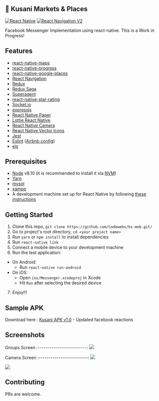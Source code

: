 
## 🚀 Kusani Markets & Places

[![React Native](https://img.shields.io/badge/React%20Native-v0.55-blue.svg)](https://facebook.github.io/react-native/)
[![React Navigation V2](https://img.shields.io/badge/React%20Navigation-v2..0.1-blue.svg)](https://reactnavigation.org/)

Facebook Messenger Implementation using react-native. This is a Work in Progress!  

## Features
* [react-native-maps](https://github.com/react-community/react-native-maps)
* [react-native-progress](https://github.com/oblador/react-native-progress)
* [react-native-google-places](https://github.com/tolu360/react-native-google-places)
* [React Navigation](https://reactnavigation.org/)
* [Redux](https://redux.js.org/)
* [Redux Saga](https://redux-saga.js.org/)
* [Superagent](https://www.npmjs.com/package/superagent)
* [react-native-star-rating](https://www.npmjs.com/package/superagent)
* [Socket.io](https://www.npmjs.com/package/socket.io)
* [expressjs](https://www.npmjs.com/package/express)
* [React Native Paper](https://callstack.github.io/react-native-paper/)
* [Lottie React Native](https://github.com/react-community/lottie-react-native/)
* [React Native Camera](https://github.com/react-native-community/react-native-camera)
* [React Native Vector Icons](https://github.com/oblador/react-native-vector-icons)
* [Jest](https://facebook.github.io/jest/)
* [Eslint](http://eslint.org/) ([Airbnb config](https://github.com/airbnb/javascript/tree/master/packages/eslint-config-airbnb))
* [ejs](https://www.npmjs.com/package/ejs)
## Prerequisites

* [Node](https://nodejs.org) v8.10 (it is recommended to install it via [NVM](https://github.com/creationix/nvm))
* [Yarn](https://yarnpkg.com)
* [mysql](https://www.npmjs.com/package/mysql)
* [xampp](https://www.apachefriends.org/fr/index.html)
* A development machine set up for React Native by following [these instructions](https://facebook.github.io/react-native/docs/getting-started.html)

## Getting Started

1. Clone this repo, `git clone https://github.com/Codewebs/ks-mob.git/ `
2. Go to project's root directory, `cd <your project name>`
3. Run `yarn` or `npm install` to install dependencies
4. Run `react-native link`
5. Connect a mobile device to your development machine
6. Run the test application:
  * On Android:
    * Run `react-native run-android`
  * On iOS:
    * Open `ios/Messenger.xcodeproj` in Xcode
    * Hit `Run` after selecting the desired device
7. Enjoy!!!

## Sample APK
Download here : [Kusani APK v1.0](http://kusani.org) - Updated facebook reactions

## Screenshots

Groups Screen
:-------------------------:
![](https://user-images.githubusercontent.com/15869386/42648337-39681032-8624-11e8-8fec-a33750d67215.png)

Camera Screen
:-------------------------:
![](https://user-images.githubusercontent.com/15869386/42648341-3cd95c26-8624-11e8-9976-6117736922ed.png)


![](https://user-images.githubusercontent.com/15869386/43475979-fd16b340-9514-11e8-9388-7b073af4578c.gif)


## Contributing
PRs are welcome.
